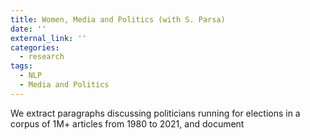 ```yaml
---
title: Women, Media and Politics (with S. Parsa)
date: ''
external_link: ''
categories:
  - research
tags:
  - NLP
  - Media and Politics
---
```


We extract paragraphs discussing politicians running for elections in a corpus of 1M+ articles from 1980 to 2021, and document 
